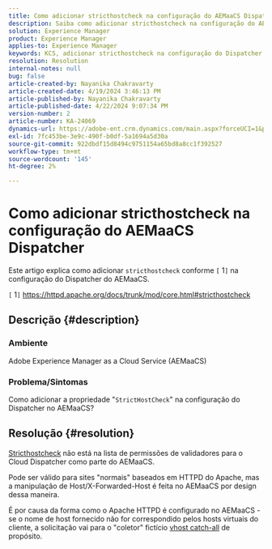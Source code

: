```yaml
---
title: Como adicionar stricthostcheck na configuração do AEMaaCS Dispatcher
description: Saiba como adicionar stricthostcheck na configuração do AEMaaCS Dispatcher.
solution: Experience Manager
product: Experience Manager
applies-to: Experience Manager
keywords: KCS, adicionar stricthostcheck na configuração do Dispatcher do AEMaaCS, Experience Manager, nuvem
resolution: Resolution
internal-notes: null
bug: false
article-created-by: Nayanika Chakravarty
article-created-date: 4/19/2024 3:46:13 PM
article-published-by: Nayanika Chakravarty
article-published-date: 4/22/2024 9:07:34 PM
version-number: 2
article-number: KA-24069
dynamics-url: https://adobe-ent.crm.dynamics.com/main.aspx?forceUCI=1&pagetype=entityrecord&etn=knowledgearticle&id=2b182eee-63fe-ee11-a1ff-6045bd0065f9
exl-id: 7fc453be-3e9c-490f-b0df-5a1694a5d30a
source-git-commit: 922dbdf15d8494c9751154a65bd8a8cc1f392527
workflow-type: tm+mt
source-wordcount: '145'
ht-degree: 2%

---
```


# Como adicionar stricthostcheck na configuração do AEMaaCS Dispatcher


Este artigo explica como adicionar `stricthostcheck` conforme `[` 1`]`  na configuração do Dispatcher do AEMaaCS.

`[` 1`]`  https://httpd.apache.org/docs/trunk/mod/core.html#stricthostcheck

## Descrição {#description}


### Ambiente

Adobe Experience Manager as a Cloud Service (AEMaaCS)

### Problema/Sintomas

Como adicionar a propriedade &quot;`StrictHostCheck`&quot; na configuração do Dispatcher no AEMaaCS?


## Resolução {#resolution}


[Stricthostcheck](https://httpd.apache.org/docs/trunk/mod/core.html#stricthostcheck) não está na lista de permissões de validadores para o Cloud Dispatcher como parte do AEMaaCS.

Pode ser válido para sites &quot;normais&quot; baseados em HTTPD do Apache, mas a manipulação de Host/X-Forwarded-Host é feita no AEMaaCS por design dessa maneira.

É por causa da forma como o Apache HTTPD é configurado no AEMaaCS - se o nome de host fornecido não for correspondido pelos hosts virtuais do cliente, a solicitação vai para o &quot;coletor&quot; fictício [vhost catch-all](https://github.com/adobe/aem-project-archetype/blob/develop/src/main/archetype/dispatcher.cloud/src/conf.d/dispatcher_vhost.conf#L277-L307) de propósito.
